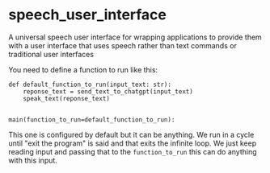 # speech_user_interface

A universal speech user interface for wrapping applications to provide them with a user interface that uses speech rather than text commands or traditional user interfaces

You need to define a function to run like this:

```
def default_function_to_run(input_text: str):
    reponse_text = send_text_to_chatgpt(input_text)
    speak_text(reponse_text)


main(function_to_run=default_function_to_run):

```

This one is configured by default but it can be anything. We run in a cycle
until "exit the program" is said and that exits the infinite loop. We just keep
reading input and passing that to the `function_to_run` this can do anything
with this input.
